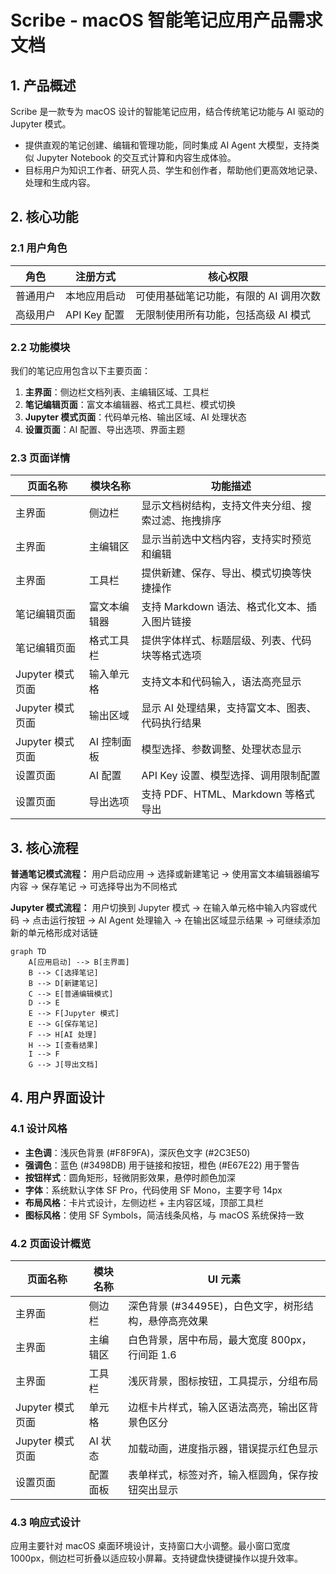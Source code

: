 # Scribe - macOS 智能笔记应用产品需求文档

## 1. 产品概述

Scribe 是一款专为 macOS 设计的智能笔记应用，结合传统笔记功能与 AI 驱动的 Jupyter 模式。
- 提供直观的笔记创建、编辑和管理功能，同时集成 AI Agent 大模型，支持类似 Jupyter Notebook 的交互式计算和内容生成体验。
- 目标用户为知识工作者、研究人员、学生和创作者，帮助他们更高效地记录、处理和生成内容。

## 2. 核心功能

### 2.1 用户角色

| 角色 | 注册方式 | 核心权限 |
|------|----------|----------|
| 普通用户 | 本地应用启动 | 可使用基础笔记功能，有限的 AI 调用次数 |
| 高级用户 | API Key 配置 | 无限制使用所有功能，包括高级 AI 模式 |

### 2.2 功能模块

我们的笔记应用包含以下主要页面：
1. **主界面**：侧边栏文档列表、主编辑区域、工具栏
2. **笔记编辑页面**：富文本编辑器、格式工具栏、模式切换
3. **Jupyter 模式页面**：代码单元格、输出区域、AI 处理状态
4. **设置页面**：AI 配置、导出选项、界面主题

### 2.3 页面详情

| 页面名称 | 模块名称 | 功能描述 |
|----------|----------|----------|
| 主界面 | 侧边栏 | 显示文档树结构，支持文件夹分组、搜索过滤、拖拽排序 |
| 主界面 | 主编辑区 | 显示当前选中文档内容，支持实时预览和编辑 |
| 主界面 | 工具栏 | 提供新建、保存、导出、模式切换等快捷操作 |
| 笔记编辑页面 | 富文本编辑器 | 支持 Markdown 语法、格式化文本、插入图片链接 |
| 笔记编辑页面 | 格式工具栏 | 提供字体样式、标题层级、列表、代码块等格式选项 |
| Jupyter 模式页面 | 输入单元格 | 支持文本和代码输入，语法高亮显示 |
| Jupyter 模式页面 | 输出区域 | 显示 AI 处理结果，支持富文本、图表、代码执行结果 |
| Jupyter 模式页面 | AI 控制面板 | 模型选择、参数调整、处理状态显示 |
| 设置页面 | AI 配置 | API Key 设置、模型选择、调用限制配置 |
| 设置页面 | 导出选项 | 支持 PDF、HTML、Markdown 等格式导出 |

## 3. 核心流程

**普通笔记模式流程：**
用户启动应用 → 选择或新建笔记 → 使用富文本编辑器编写内容 → 保存笔记 → 可选择导出为不同格式

**Jupyter 模式流程：**
用户切换到 Jupyter 模式 → 在输入单元格中输入内容或代码 → 点击运行按钮 → AI Agent 处理输入 → 在输出区域显示结果 → 可继续添加新的单元格形成对话链

```mermaid
graph TD
    A[应用启动] --> B[主界面]
    B --> C[选择笔记]
    B --> D[新建笔记]
    C --> E[普通编辑模式]
    D --> E
    E --> F[Jupyter 模式]
    E --> G[保存笔记]
    F --> H[AI 处理]
    H --> I[查看结果]
    I --> F
    G --> J[导出文档]
```

## 4. 用户界面设计

### 4.1 设计风格

- **主色调**：浅灰色背景 (#F8F9FA)，深灰色文字 (#2C3E50)
- **强调色**：蓝色 (#3498DB) 用于链接和按钮，橙色 (#E67E22) 用于警告
- **按钮样式**：圆角矩形，轻微阴影效果，悬停时颜色加深
- **字体**：系统默认字体 SF Pro，代码使用 SF Mono，主要字号 14px
- **布局风格**：卡片式设计，左侧边栏 + 主内容区域，顶部工具栏
- **图标风格**：使用 SF Symbols，简洁线条风格，与 macOS 系统保持一致

### 4.2 页面设计概览

| 页面名称 | 模块名称 | UI 元素 |
|----------|----------|----------|
| 主界面 | 侧边栏 | 深色背景 (#34495E)，白色文字，树形结构，悬停高亮效果 |
| 主界面 | 主编辑区 | 白色背景，居中布局，最大宽度 800px，行间距 1.6 |
| 主界面 | 工具栏 | 浅灰背景，图标按钮，工具提示，分组布局 |
| Jupyter 模式页面 | 单元格 | 边框卡片样式，输入区语法高亮，输出区背景色区分 |
| Jupyter 模式页面 | AI 状态 | 加载动画，进度指示器，错误提示红色显示 |
| 设置页面 | 配置面板 | 表单样式，标签对齐，输入框圆角，保存按钮突出显示 |

### 4.3 响应式设计

应用主要针对 macOS 桌面环境设计，支持窗口大小调整。最小窗口宽度 1000px，侧边栏可折叠以适应较小屏幕。支持键盘快捷键操作以提升效率。